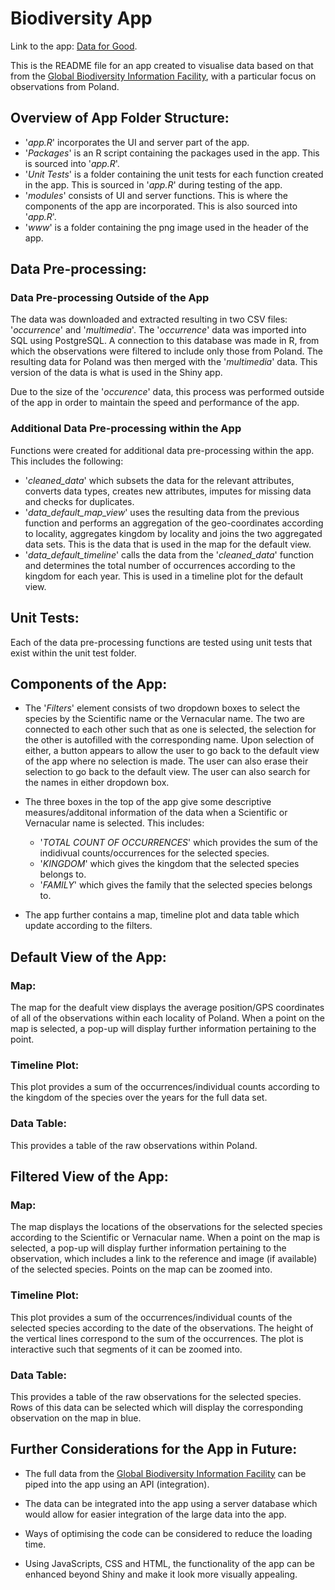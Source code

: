 # Biodiversity App

Link to the app: [Data for Good](https://dillon-reichman777.shinyapps.io/Bio_Diversity/).

This is the README file for an app created to visualise data based on that from the [Global Biodiversity Information Facility](https://www.gbif.org/occurrence/search?dataset_key=8a863029-f435-446a-821e-275f4f641165), with a particular focus on observations from Poland. 

## Overview of App Folder Structure:

* '*app.R*' incorporates the UI and server part of the app.
* '*Packages*' is an R script containing the packages used in the app. This is sourced into '*app.R*'.
* '*Unit Tests*' is a folder containing the unit tests for each function created in the app. This is sourced in '*app.R*' during testing of the app. 
* '*modules*' consists of UI and server functions. This is where the components of the app are incorporated. This is also sourced into '*app.R*'.
* '*www*' is a folder containing the png image used in the header of the app.

## Data Pre-processing:

### Data Pre-processing Outside of the App

The data was downloaded and extracted resulting in two CSV files: '*occurrence*' and '*multimedia*'. The '*occurrence*' data was imported into SQL using PostgreSQL. A connection to this database was made in R, from which the observations were filtered to include only those from Poland. The resulting data for Poland was then merged with the '*multimedia*' data. This version of the data is what is used in the Shiny app. 

Due to the size of the '*occurence*' data, this process was performed outside of the app in order to maintain the speed and performance of the app.

### Additional Data Pre-processing within the App

Functions were created for additional data pre-processing within the app. This includes the following: 
* '*cleaned_data*' which subsets the data for the relevant attributes, converts data types, creates new attributes, imputes for missing data and checks for duplicates. 
* '*data_default_map_view*' uses the resulting data from the previous function and performs an aggregation of the geo-coordinates according to locality, aggregates kingdom by locality and joins the two aggregated data sets. This is the data that is used in the map for the default view.
* '*data_default_timeline*' calls the data from the '*cleaned_data*' function and determines the total number of occurrences according to the kingdom for each year. This is used in a timeline plot for the default view.

## Unit Tests:

Each of the data pre-processing functions are tested using unit tests that exist within the unit test folder. 

## Components of the App:

* The '*Filters*' element consists of two dropdown boxes to select the species by the Scientific name or the Vernacular name. The two are connected to each other such that as one is selected, the selection for the other is autofilled with the corresponding name. Upon selection of either, a button appears to allow the user to go back to the default view of the app where no selection is made. The user can also erase their selection to go back to the default view. The user can also search for the names in either dropdown box.

* The three boxes in the top of the app give some descriptive measures/additonal information of the data when a Scientific or Vernacular name is selected. This includes:
    * '*TOTAL COUNT OF OCCURRENCES*' which provides the sum of the indidivual counts/occurrences for the selected species. 
    * '*KINGDOM*' which gives the kingdom that the selected species belongs to.
    * '*FAMILY*' which gives the family that the selected species belongs to.

* The app further contains a map, timeline plot and data table which update according to the filters.

## Default View of the App:

### Map:
The map for the deafult view displays the average position/GPS coordinates of all of the observations within each locality of Poland. When a point on the map is selected, a pop-up will display further information pertaining to the point.

### Timeline Plot:
This plot provides a sum of the occurrences/individual counts according to the kingdom of the species over the years for the full data set.

### Data Table:
This provides a table of the raw observations within Poland. 

## Filtered View of the App:

### Map:
The map displays the locations of the observations for the selected species according to the Scientific or Vernacular name. When a point on the map is selected, a pop-up will display further information pertaining to the observation, which includes a link to the reference and image (if available) of the selected species. Points on the map can be zoomed into.

### Timeline Plot:
This plot provides a sum of the occurrences/individual counts of the selected species according to the date of the observations. The height of the vertical lines correspond to the sum of the occurrences. The plot is interactive such that segments of it can be zoomed into.

### Data Table:
This provides a table of the raw observations for the selected species. Rows of this data can be selected which will display the corresponding observation on the map in blue. 

## Further Considerations for the App in Future:
* The full data from the [Global Biodiversity Information Facility](https://www.gbif.org/occurrence/search?dataset_key=8a863029-f435-446a-821e-275f4f641165) can be piped into the app using an API (integration). 

* The data can be integrated into the app using a server database which would allow for easier integration of the large data into the app. 

* Ways of optimising the code can be considered to reduce the loading time. 

* Using JavaScripts, CSS and HTML, the functionality of the app can be enhanced beyond Shiny and make it look more visually appealing. 
